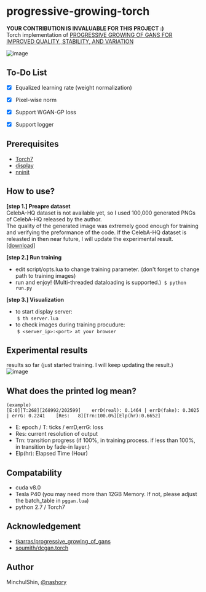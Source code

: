 # progressive-growing-torch
__YOUR CONTRIBUTION IS INVALUABLE FOR THIS PROJECT :)__   
Torch implementation of [PROGRESSIVE GROWING OF GANS FOR IMPROVED QUALITY, STABILITY, AND VARIATION](http://research.nvidia.com/sites/default/files/pubs/2017-10_Progressive-Growing-of//karras2017gan-paper.pdf)

![image](https://puu.sh/ydG0E/e0f32b0d92.png)


## To-Do List
- [X] Equalized learning rate (weight normalization)
- [X] Pixel-wise norm
- [X] Support WGAN-GP loss
- [X] Support logger


## Prerequisites
+ [Torch7](http://torch.ch/docs/getting-started.html#_)
+ [display](https://github.com/szym/display)
+ [nninit](https://github.com/Kaixhin/nninit)


## How to use?

__[step 1.] Preapre dataset__   
CelebA-HQ dataset is not available yet, so I used 100,000 generated PNGs of CelebA-HQ released by the author.   
The quality of the generated image was extremely good enough for training and verifying the preformance of the code. If the CelebA-HQ dataset is releasted in then near future, I will update the experimental result.  
[[download]](https://drive.google.com/open?id=0B4qLcYyJmiz0MUVMVFEyclJnRmc)

__[step 2.] Run training__   
  + edit script/opts.lua to change training parameter. (don't forget to change path to training images)
  + run and enjoy!  (Multi-threaded dataloading is supported.)
  `$ python run.py`

__[step 3.] Visualization__  
  + to start display server:  
  `$ th server.lua`
  + to check images during training procudure:  
  `$ <server_ip>:<port> at your browser`

## Experimental results
results so far (just started training. I will keep updating the result.)  
![image](https://puu.sh/ydFYx/46cb67da75.png)

## What does the printed log mean?
~~~
(example)
[E:0][T:268][268992/202599]    errD(real): 0.1464 | errD(fake): 0.3025 | errG: 0.2241    [Res:   8][Trn:100.0%][Elp(hr):0.6652]
~~~
+ E: epoch / T: ticks / errD,errG: loss
+ Res: current resolution of output
+ Trn: transition progress (if 100%, in training process. if less than 100%, in transition by fade-in layer.)
+ Elp(hr): Elapsed Time (Hour)


## Compatability
+ cuda v8.0
+ Tesla P40 (you may need more than 12GB Memory. If not, please adjust the batch_table in `pggan.lua`)
+ python 2.7 / Torch7

## Acknowledgement
+ [tkarras/progressive_growing_of_gans](https://github.com/tkarras/progressive_growing_of_gans)
+ [soumith/dcgan.torch](https://github.com/soumith/dcgan.torch)

## Author
MinchulShin, [@nashory](https://github.com/nashory)
